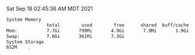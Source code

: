Sat Sep 18 02:45:36 AM MDT 2021
```bash
System Memory
               total        used        free      shared  buff/cache   available
Mem:           7.7Gi       799Mi       4.9Gi       7.0Mi       1.9Gi       6.6Gi
Swap:          7.6Gi       361Mi       7.3Gi
System Storage
652M	.
```
